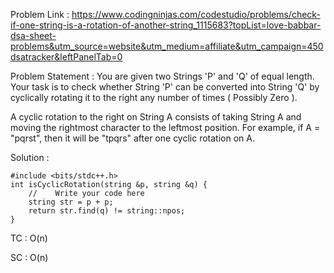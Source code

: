 Problem Link : https://www.codingninjas.com/codestudio/problems/check-if-one-string-is-a-rotation-of-another-string_1115683?topList=love-babbar-dsa-sheet-problems&utm_source=website&utm_medium=affiliate&utm_campaign=450dsatracker&leftPanelTab=0

Problem Statement : You are given two Strings 'P' and 'Q' of equal length. Your task is to check whether String 'P' can be converted into String 'Q' by cyclically rotating it to the right any number of times ( Possibly Zero ).

A cyclic rotation to the right on String A consists of taking String A and moving the rightmost character to the leftmost position. For example, if A = "pqrst",  then it will be "tpqrs"  after one cyclic rotation on A.

Solution : 

```
#include <bits/stdc++.h> 
int isCyclicRotation(string &p, string &q) {
    //    Write your code here
    string str = p + p;
    return str.find(q) != string::npos;
}
```

TC : O(n)

SC : O(n)